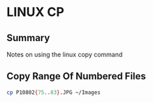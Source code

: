 # LINUX CP

## Summary

Notes on using the linux copy command

## Copy Range Of Numbered Files

```bash
cp P10802{75..83}.JPG ~/Images
```
